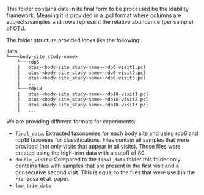 This folder contains data in its final form to be processed be the idability framework. Meaning it is provided in a .pcl
format where columns are subjects/samples and rows represent the relative abundance (per sample) of OTU.

The folder structure provided looks like the following:
```
data
└───<body-site_study-name>
    └───rdp6
    |   otus-<body-site_study-name>-rdp6-visit1.pcl
    |   otus-<body-site_study-name>-rdp6-visit2.pcl
    |   otus-<body-site_study-name>-rdp6-visit3.pcl
    |   ...
    └───rdp18
    |   otus-<body-site_study-name>-rdp18-visit1.pcl
    |   otus-<body-site_study-name>-rdp18-visit2.pcl
    |   otus-<body-site_study-name>-rdp18-visit3.pcl
    |   ...
```

We are providing different formats for experiments:
- `final_data`: Extracted taxonomies for each body site and using rdp6 and rdp18 taxomies for classifications. Files contain all samples that were provided (not only visits that appear in all visits). Those files were created using the high-trim data with a cutoff of 80.
- `double_visits`: Compared to the `final_data` folder this folder only contains files with samples that are present in the first visit and a consecutive second visit. This is equal to the files that were used in the Franzosa et al. paper.
- `low_trim_data`